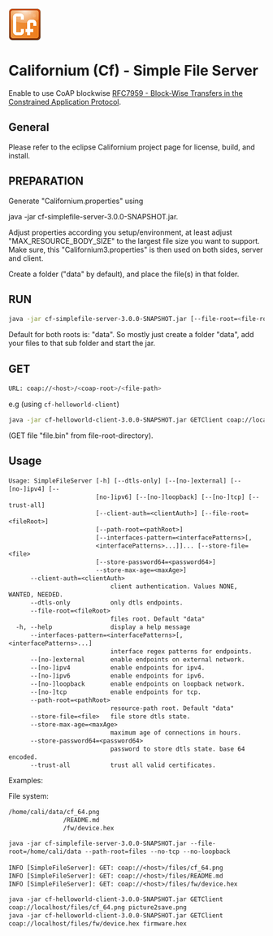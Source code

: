 ![Californium logo](cf_64.png)

# Californium (Cf) - Simple File Server

Enable to use CoAP blockwise [RFC7959 - Block-Wise Transfers in the Constrained Application Protocol](http://tools.ietf.org/html/rfc7959).

## General

Please refer to the eclipse Californium project page for license, build, and install.

## PREPARATION
Generate "Californium.properties" using 

java -jar cf-simplefile-server-3.0.0-SNAPSHOT.jar.

Adjust properties according you setup/environment, at least adjust "MAX_RESOURCE_BODY_SIZE"
to the largest file size you want to support. Make sure, this "Californium3.properties" is then used on both sides, server and client.

Create a folder ("data" by default), and place the file(s) in that folder.

## RUN

```sh
java -jar cf-simplefile-server-3.0.0-SNAPSHOT.jar [--file-root=<file-root-directory>] [--path-root=<coap-root>]
```

Default for both roots is: "data".
So mostly just create a folder "data", add your files to that sub folder and start the jar.

## GET

```sh
URL: coap://<host>/<coap-root>/<file-path>
```

e.g (using `cf-helloworld-client`)

```sh
java -jar cf-helloworld-client-3.0.0-SNAPSHOT.jar GETClient coap://localhost/data/file.bin file2save.bin
```

(GET file "file.bin" from file-root-directory).

## Usage

```
Usage: SimpleFileServer [-h] [--dtls-only] [--[no-]external] [--[no-]ipv4] [--
                        [no-]ipv6] [--[no-]loopback] [--[no-]tcp] [--trust-all]
                        [--client-auth=<clientAuth>] [--file-root=<fileRoot>]
                        [--path-root=<pathRoot>]
                        [--interfaces-pattern=<interfacePatterns>[,
                        <interfacePatterns>...]]... [--store-file=<file>
                        [--store-password64=<password64>]
                        --store-max-age=<maxAge>]
      --client-auth=<clientAuth>
                            client authentication. Values NONE, WANTED, NEEDED.
      --dtls-only           only dtls endpoints.
      --file-root=<fileRoot>
                            files root. Default "data"
  -h, --help                display a help message
      --interfaces-pattern=<interfacePatterns>[,<interfacePatterns>...]
                            interface regex patterns for endpoints.
      --[no-]external       enable endpoints on external network.
      --[no-]ipv4           enable endpoints for ipv4.
      --[no-]ipv6           enable endpoints for ipv6.
      --[no-]loopback       enable endpoints on loopback network.
      --[no-]tcp            enable endpoints for tcp.
      --path-root=<pathRoot>
                            resource-path root. Default "data"
      --store-file=<file>   file store dtls state.
      --store-max-age=<maxAge>
                            maximum age of connections in hours.
      --store-password64=<password64>
                            password to store dtls state. base 64 encoded.
      --trust-all           trust all valid certificates.
```

Examples:

File system:

```
/home/cali/data/cf_64.png
               /README.md
               /fw/device.hex
```

```
java -jar cf-simplefile-server-3.0.0-SNAPSHOT.jar --file-root=/home/cali/data --path-root=files --no-tcp --no-loopback

INFO [SimpleFileServer]: GET: coap://<host>/files/cf_64.png
INFO [SimpleFileServer]: GET: coap://<host>/files/README.md
INFO [SimpleFileServer]: GET: coap://<host>/files/fw/device.hex
```

```
java -jar cf-helloworld-client-3.0.0-SNAPSHOT.jar GETClient coap://localhost/files/cf_64.png picture2save.png
java -jar cf-helloworld-client-3.0.0-SNAPSHOT.jar GETClient coap://localhost/files/fw/device.hex firmware.hex
```

